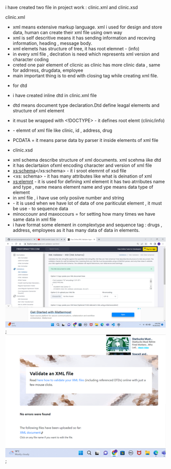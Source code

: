 i have created two file in project work : clinic.xml and clinic.xsd

clinic.xml

- xml means extensive markup language. xml i used for design and store data, human can create their xml file using own way
- xml is self descritive means it has sending information and receving information, heading , message body.
- xml elemets has structure of tree, it has root elemnet - (info)
- in every xml file , declration is need which represents xml version and character coding
- creted one pair element of clicnic as clinic has more clinic data , same for addrress, drugdata, employee
- main important thing is to end with closing tag while creating xml file.

* for dtd

- i have created inline dtd in clinic.xml file
- dtd means document type declaration.Dtd define leagal elements and structure of xml element

- it must be wrapped with <!DOCTYPE> - it defines root elemt (clinic/info)
- <!ELEMENT> - elemnt of xml file like clinic, id , address, drug
- PCDATA = it means parse data by parser it inside elements of xml file

* clinic.xsd

- xml schema describe structure of xml documents. xml scehma iike dtd
- it has declartaion ofxml encoding character and version of xml file
- <xs:schema></xs:schema> - it i sroot elemrnt of xsd file
- <xs: schema> - it has many attributes like what is deination of xml
- <xs:elemnt> - it is used for defining xml element it has two atrributes name and type , name means element name and ype means data type of element
- in xml file , i have use only posiive number and string
- <complexType> - it is used when we have lot of data of one pariticulat element , it must be use <sequence> - to sequence data
- minoccounr and maxoccours = for setting how many times we have same data in xml file
- i have format some element in complextype and sequence tag : drugs , address, employees as it has many data of data in elements.

![image info](../project-topics/xsd%20validation.png);
![image info](../project-topics/xml%20validation.png);
